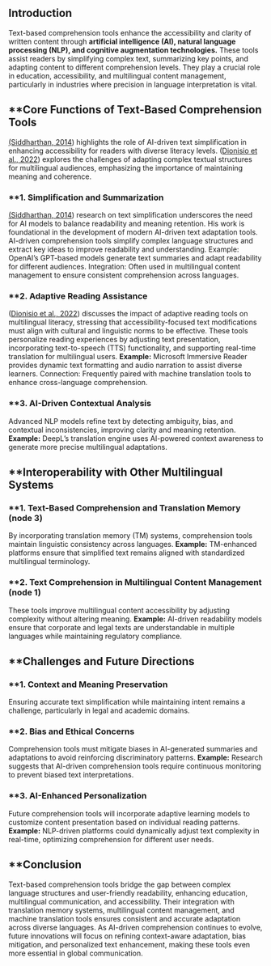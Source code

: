 ## **Introduction**
Text-based comprehension tools enhance the accessibility and clarity of written content through **artificial intelligence (AI), natural language processing (NLP), and cognitive augmentation technologies.** These tools assist readers by simplifying complex text, summarizing key points, and adapting content to different comprehension levels. They play a crucial role in education, accessibility, and multilingual content management, particularly in industries where precision in language interpretation is vital.

## **Core Functions of Text-Based Comprehension Tools
[(Siddharthan, 2014](https://citeseerx.ist.psu.edu/document?repid=rep1&type=pdf&doi=8a30f16ed3a83734c4ec087191401a8f241aa3a9)) highlights the role of AI-driven text simplification in enhancing accessibility for readers with diverse literacy levels. ([Dionisio et al., 2022](https://www.researchgate.net/publication/362036405_Vocabulary_Acquisition_and_Learning_Strategies_in_Second_Language_Learning_A_Review_Paper)) explores the challenges of adapting complex textual structures for multilingual audiences, emphasizing the importance of maintaining meaning and coherence.

### **1. Simplification and Summarization
[(Siddharthan, 2014](https://citeseerx.ist.psu.edu/document?repid=rep1&type=pdf&doi=8a30f16ed3a83734c4ec087191401a8f241aa3a9)) research on text simplification underscores the need for AI models to balance readability and meaning retention. His work is foundational in the development of modern AI-driven text adaptation tools.
AI-driven comprehension tools simplify complex language structures and extract key ideas to improve readability and understanding.
Example: OpenAI’s GPT-based models generate text summaries and adapt readability for different audiences.
Integration: Often used in multilingual content management to ensure consistent comprehension across languages.

### **2. Adaptive Reading Assistance
([Dionisio et al., 2022](https://www.researchgate.net/publication/362036405_Vocabulary_Acquisition_and_Learning_Strategies_in_Second_Language_Learning_A_Review_Paper)) discusses the impact of adaptive reading tools on multilingual literacy, stressing that accessibility-focused text modifications must align with cultural and linguistic norms to be effective.
These tools personalize reading experiences by adjusting text presentation, incorporating text-to-speech (TTS) functionality, and supporting real-time translation for multilingual users.
**Example:** Microsoft Immersive Reader provides dynamic text formatting and audio narration to assist diverse learners.
Connection: Frequently paired with machine translation tools to enhance cross-language comprehension.

### **3. AI-Driven Contextual Analysis
Advanced NLP models refine text by detecting ambiguity, bias, and contextual inconsistencies, improving clarity and meaning retention.
**Example:**  DeepL’s translation engine uses AI-powered context awareness to generate more precise multilingual adaptations.

## **Interoperability with Other Multilingual Systems

### **1. Text-Based Comprehension and Translation Memory (node 3)
By incorporating translation memory (TM) systems, comprehension tools maintain linguistic consistency across languages.
**Example:**  TM-enhanced platforms ensure that simplified text remains aligned with standardized multilingual terminology.

### **2. Text Comprehension in Multilingual Content Management (node 1)
These tools improve multilingual content accessibility by adjusting complexity without altering meaning.
**Example:**  AI-driven readability models ensure that corporate and legal texts are understandable in multiple languages while maintaining regulatory compliance.

## **Challenges and Future Directions

### **1. Context and Meaning Preservation
Ensuring accurate text simplification while maintaining intent remains a challenge, particularly in legal and academic domains.

### **2. Bias and Ethical Concerns
Comprehension tools must mitigate biases in AI-generated summaries and adaptations to avoid reinforcing discriminatory patterns.
**Example:** Research suggests that AI-driven comprehension tools require continuous monitoring to prevent biased text interpretations.

### **3. AI-Enhanced Personalization
Future comprehension tools will incorporate adaptive learning models to customize content presentation based on individual reading patterns.
**Example:**  NLP-driven platforms could dynamically adjust text complexity in real-time, optimizing comprehension for different user needs.

## **Conclusion
Text-based comprehension tools bridge the gap between complex language structures and user-friendly readability, enhancing education, multilingual communication, and accessibility. Their integration with translation memory systems, multilingual content management, and machine translation tools ensures consistent and accurate adaptation across diverse languages. As AI-driven comprehension continues to evolve, future innovations will focus on refining context-aware adaptation, bias mitigation, and personalized text enhancement, making these tools even more essential in global communication.
